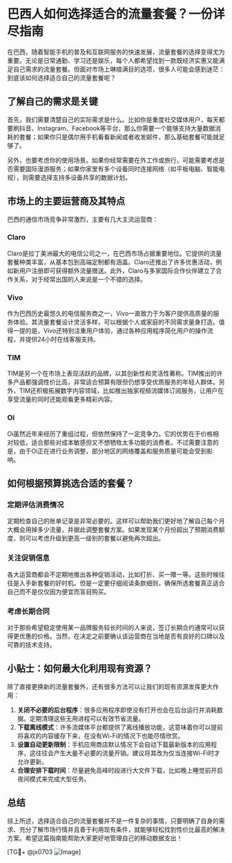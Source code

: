 # 巴西人如何选择适合的流量套餐？一份详尽指南

在巴西，随着智能手机的普及和互联网服务的快速发展，流量套餐的选择变得尤为重要。无论是日常通勤、学习还是娱乐，每个人都希望找到一款既经济实惠又能满足自己需求的流量套餐。但面对市场上琳琅满目的选项，很多人可能会感到迷茫：到底该如何选择适合自己的流量套餐呢？

## 了解自己的需求是关键

首先，我们需要清楚自己的实际需求是什么。比如你是重度社交媒体用户，每天都要刷抖音、Instagram、Facebook等平台，那么你需要一个能够支持大量数据消耗的套餐；如果你只是偶尔用手机看看新闻或者收发邮件，那么基础套餐可能就足够了。

另外，也要考虑你的使用场景。如果你经常需要在外工作或旅行，可能需要考虑是否需要国际漫游服务；如果你家里有多个设备同时连接网络（如平板电脑、智能电视），则需要选择支持多设备共享的数据计划。

## 市场上的主要运营商及其特点

巴西的通信市场竞争非常激烈，主要有几大主流运营商：

### Claro
Claro是拉丁美洲最大的电信公司之一，在巴西市场占据重要地位。它提供的流量套餐种类丰富，从基本包到高端定制都有涵盖。Claro还推出了许多优惠活动，例如新用户注册即可获得额外流量赠送。此外，Claro与多家国际合作伙伴建立了合作关系，对于经常出国的人来说是一个不错的选择。

### Vivo
作为巴西历史最悠久的电信服务商之一，Vivo一直致力于为客户提供高质量的服务体验。其流量套餐设计灵活多样，可以根据个人或家庭的不同需求量身打造。值得一提的是，Vivo还特别注重用户体验，通过各种应用程序简化用户的操作流程，并提供24小时在线客服支持。

### TIM
TIM是另一个在市场上表现活跃的品牌，以其创新性和灵活性著称。TIM推出的许多产品都强调性价比高，非常适合预算有限但仍想享受优质服务的年轻人群体。另外，TIM还积极拓展数字内容领域，比如推出独家视频流媒体订阅服务，让用户在享受流量的同时还能观看更多精彩内容。

### Oi
Oi虽然近年来经历了重组过程，但依然保持了一定竞争力。它的优势在于价格相对较低，适合那些对成本敏感但又不想牺牲太多功能的消费者。不过需要注意的是，由于Oi正在进行业务调整，部分地区的网络覆盖和服务质量可能会受到影响。

## 如何根据预算挑选合适的套餐？

### 定期评估消费情况
定期检查自己的账单记录是非常必要的。这样可以帮助我们更好地了解自己每个月大概会用掉多少流量，并据此调整套餐方案。如果发现某个月份超出了预期消费额度，则可以考虑升级到更高一级别的套餐以避免再次超出。

### 关注促销信息
各大运营商都会不定期地推出各种促销活动，比如打折、买一赠一等。这些时候往往是入手新套餐的好时机。但是一定要仔细阅读条款细则，确保所选套餐真正适合自己而不是仅仅因为便宜而盲目购买。

### 考虑长期合同
对于那些希望稳定使用某一品牌服务较长时间的人来说，签订长期合约通常可以获得更优惠的价格。当然，在决定之前要确认该运营商在当地是否有良好的口碑以及可靠的技术支持。

## 小贴士：如何最大化利用现有资源？

除了直接更换新的流量套餐外，还有很多方法可以让我们的现有资源发挥更大作用：

1. **关闭不必要的后台程序**：很多应用程序即使没有打开也会在后台运行并消耗数据。定期清理这些无用进程可以有效节省流量。
2. **下载离线模式**：许多流媒体平台都提供了离线播放功能，这意味着你可以提前将喜欢的内容缓存下来，在没有Wi-Fi的情况下也能尽情欣赏。
3. **设置自动更新限制**：手机应用商店默认情况下会自动下载最新版本的应用程序，这往往会产生大量不必要的流量开销。建议将其改为仅当连接Wi-Fi时才允许更新。
4. **合理安排下载时间**：尽量避免高峰时段进行大文件下载，比如晚上睡觉前开启夜间模式来完成大型任务。

## 总结

综上所述，选择适合自己的流量套餐并不是一件复杂的事情，只要明确了自身的需求、充分了解市场行情并且善于利用现有条件，就能够轻松找到性价比最高的解决方案。希望这篇指南能帮助大家更好地管理自己的移动数据支出！

[TG💪+ @jx0703 ![Image](https://github.com/user-attachments/assets/dbca1d08-cadb-493c-b0ec-ad6f7a83f270)]